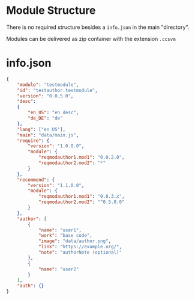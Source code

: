 # Module Structure #

There is no required structure besides a `info.json` in the main "directory".

Modules can be delivered as zip container with the extension `.ccsvm`

# info.json #

```json
{
	"module": "testmodule",
	"id": "testauthor.testmodule",
	"version": "0.0.5.0",
	"desc":
	{
		"en_US": "en desc",
		"de_DE": "de"
	},
	"lang": ["en_US"],
	"main": "data/main.js",
	"require": {
		"version": "1.0.0.0",
		"module": {
			"reqmodauthor1.mod1": "0.0.2.0",
			"reqmodauthor2.mod2": "*"
		}
	},
	"recommend": {
		"version": "1.1.0.0",
		"module": {
			"reqmodauthor1.mod1": "0.0.3.x",
			"reqmodauthor2.mod2": "^0.5.0.0"
		}
	},
	"author": [
		{
			"name": "user1",
			"work": "base code",
			"image": "data/author.png",
			"link": "https://example.org/",
			"note": "authorNote (optional)"
		},
		{
			"name": "user2"
		}
	],
	"auth": {}
}
```
